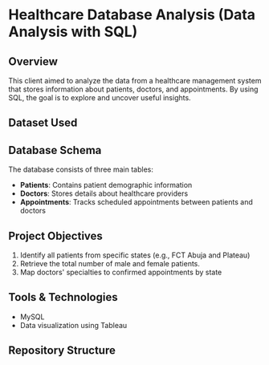 # Healthcare Database Analysis (Data Analysis with SQL)

## Overview
This client aimed to analyze the data from a healthcare management system that stores information about patients, doctors, and appointments. By using SQL, the goal is to explore and uncover useful insights.

## Dataset Used


## Database Schema
The database consists of three main tables:
- **Patients**: Contains patient demographic information
- **Doctors**: Stores details about healthcare providers
- **Appointments**: Tracks scheduled appointments between patients and doctors

## Project Objectives
1. Identify all patients from specific states (e.g., FCT Abuja and Plateau)
2. Retrieve the total number of male and female patients.
3. Map doctors' specialties to confirmed appointments by state

## Tools & Technologies
- MySQL
- Data visualization using Tableau

## Repository Structure
